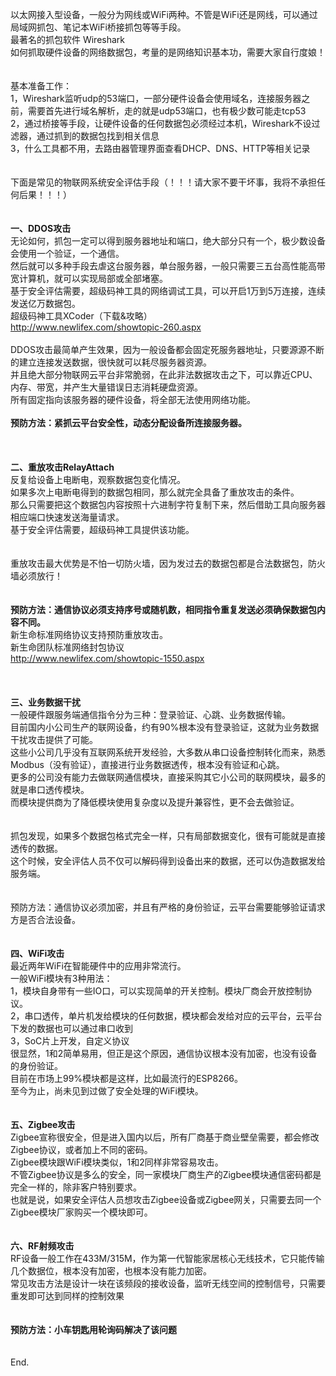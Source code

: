 以太网接入型设备，一般分为网线或WiFi两种。不管是WiFi还是网线，可以通过局域网抓包、笔记本WiFi桥接抓包等等手段。<br>最著名的抓包软件 Wireshark<br>如何抓取硬件设备的网络数据包，考量的是网络知识基本功，需要大家自行度娘！<br><br><br>基本准备工作：<br>1，Wireshark监听udp的53端口，一部分硬件设备会使用域名，连接服务器之前，需要首先进行域名解析，走的就是udp53端口，也有极少数可能走tcp53<br>2，通过桥接等手段，让硬件设备的任何数据包必须经过本机，Wireshark不设过滤器，通过抓到的数据包找到相关信息<br>3，什么工具都不用，去路由器管理界面查看DHCP、DNS、HTTP等相关记录<br><br><br>下面是常见的物联网系统安全评估手段（！！！请大家不要干坏事，我将不承担任何后果！！！）<br><br><br>**一、DDOS攻击**<br>无论如何，抓包一定可以得到服务器地址和端口，绝大部分只有一个，极少数设备会使用一个验证，一个通信。<br>然后就可以多种手段去虐这台服务器，单台服务器，一般只需要三五台高性能高带宽计算机，就可以实现局部或全部堵塞。<br>基于安全评估需要，超级码神工具的网络调试工具，可以开启1万到5万连接，连续发送亿万数据包。<br>超级码神工具XCoder（下载&amp;攻略）<br><a href="http://www.newlifex.com/showtopic-260.aspx" target="_blank">http://www.newlifex.com/showtopic-260.aspx</a><br><br>DDOS攻击最简单产生效果，因为一般设备都会固定死服务器地址，只要源源不断的建立连接发送数据，很快就可以耗尽服务器资源。<br>并且绝大部分物联网云平台非常脆弱，在此非法数据攻击之下，可以靠近CPU、内存、带宽，并产生大量错误日志消耗硬盘资源。<br>所有固定指向该服务器的硬件设备，将全部无法使用网络功能。<br><br>**预防方法：紧抓云平台安全性，动态分配设备所连接服务器。**<br><br><br><br>**二、重放攻击RelayAttach**<br>反复给设备上电断电，观察数据包变化情况。<br>如果多次上电断电得到的数据包相同，那么就完全具备了重放攻击的条件。<br>那么只需要把这个数据包内容按照十六进制字符复制下来，然后借助工具向服务器相应端口快速发送海量请求。<br>基于安全评估需要，超级码神工具提供该功能。<br><br><br>重放攻击最大优势是不怕一切防火墙，因为发过去的数据包都是合法数据包，防火墙必须放行！<br><br><br>**预防方法：通信协议必须支持序号或随机数，相同指令重复发送必须确保数据包内容不同。**<br>新生命标准网络协议支持预防重放攻击。<br>新生命团队标准网络封包协议<br><a href="http://www.newlifex.com/showtopic-1550.aspx" target="_blank">http://www.newlifex.com/showtopic-1550.aspx</a><br><br><br><br>**三、业务数据干扰**<br>一般硬件跟服务端通信指令分为三种：登录验证、心跳、业务数据传输。<br>目前国内小公司生产的联网设备，约有90%根本没有登录验证，这就为业务数据干扰攻击提供了可能。<br>这些小公司几乎没有互联网系统开发经验，大多数从串口设备控制转化而来，熟悉Modbus（没有验证），直接进行业务数据透传，根本没有验证和心跳。<br>更多的公司没有能力去做联网通信模块，直接采购其它小公司的联网模块，最多的就是串口透传模块。<br>而模块提供商为了降低模块使用复杂度以及提升兼容性，更不会去做验证。<br><br><br>抓包发现，如果多个数据包格式完全一样，只有局部数据变化，很有可能就是直接透传的数据。<br>这个时候，安全评估人员不仅可以解码得到设备出来的数据，还可以伪造数据发给服务端。<br><br><br>预防方法：通信协议必须加密，并且有严格的身份验证，云平台需要能够验证请求方是否合法设备。<br><br><br>**四、WiFi攻击**<br>最近两年WiFi在智能硬件中的应用非常流行。<br>一般WiFi模块有3种用法：<br>1，模块自身带有一些IO口，可以实现简单的开关控制。模块厂商会开放控制协议。<br>2，串口透传，单片机发给模块的任何数据，模块都会发给对应的云平台，云平台下发的数据也可以通过串口收到<br>3，SoC片上开发，自定义协议<br>很显然，1和2简单易用，但正是这个原因，通信协议根本没有加密，也没有设备的身份验证。<br>目前在市场上99%模块都是这样，比如最流行的ESP8266。<br>至今为止，尚未见到过做了安全处理的WiFi模块。<br><br><br>**五、Zigbee攻击**<br>Zigbee宣称很安全，但是进入国内以后，所有厂商基于商业壁垒需要，都会修改Zigbee协议，或者加上不同的密码。<br>Zigbee模块跟WiFi模块类似，1和2同样非常容易攻击。<br>不管Zigbee协议是多么的安全，同一家模块厂商生产的Zigbee模块通信密码都是完全一样的，除非客户特别要求。<br>也就是说，如果安全评估人员想攻击Zigbee设备或Zigbee网关，只需要去同一个Zigbee模块厂家购买一个模块即可。<br><br><br>**六、RF射频攻击**<br>RF设备一般工作在433M/315M，作为第一代智能家居核心无线技术，它只能传输几个数据位，根本没有加密，也根本没有能力加密。<br>常见攻击方法是设计一块在该频段的接收设备，监听无线空间的控制信号，只需要重发即可达到同样的控制效果<br><br><br>**预防方法：小车钥匙用轮询码解决了该问题**<br><br><br>End.
